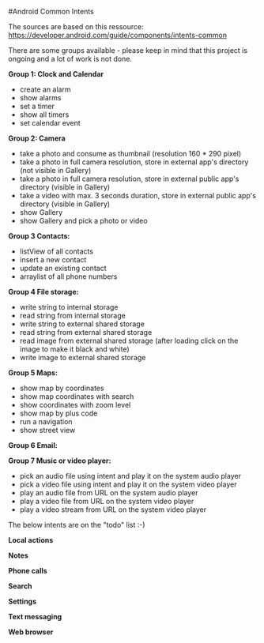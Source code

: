 #Android Common Intents

The sources are based on this ressource: https://developer.android.com/guide/components/intents-common

There are some groups available - please keep in mind that this project is ongoing and a lot of work is not done.

**Group 1: Clock and Calendar**
- create an alarm
- show alarms
- set a timer
- show all timers
- set calendar event

**Group 2: Camera**
- take a photo and consume as thumbnail (resolution 160 * 290 pixel)
- take a photo in full camera resolution, store in external app's directory (not visible in Gallery)
- take a photo in full camera resolution, store in external public app's directory (visible in Gallery)
- take a video with max. 3 seconds duration, store in external public app's directory (visible in Gallery)
- show Gallery
- show Gallery and pick a photo or video

**Group 3 Contacts:**
- listView of all contacts
- insert a new contact
- update an existing contact
- arraylist of all phone numbers

**Group 4 File storage:**
- write string to internal storage
- read string from internal storage
- write string to external shared storage
- read string from external shared storage
- read image from external shared storage (after loading click on the image to make it black and white)
- write image to external shared storage

**Group 5 Maps:**
- show map by coordinates
- show map coordinates with search
- show coordinates with zoom level
- show map by plus code
- run a navigation
- show street view

**Group 6 Email:**



**Group 7 Music or video player:**
- pick an audio file using intent and play it on the system audio player
- pick a video file using intent and play it on the system video player
- play an audio file from URL on the system audio player
- play a video file from URL on the system video player
- play a video stream from URL on the system video player

The below intents are on the "todo" list :-)



**Local actions**



**Notes**

**Phone calls**

**Search**

**Settings**

**Text messaging**

**Web browser**
